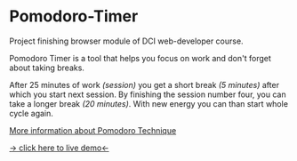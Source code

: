 # Pomodoro-Timer

Project finishing browser module of DCI web-developer course.

Pomodoro Timer is a tool that helps you focus on work and don't forget about taking breaks.

After 25 minutes of work <em>(session)</em> you get a short break <em>(5 minutes)</em> after which you start next session. By finishing the session number four, you can take a longer break <em>(20 minutes)</em>. With new energy you can than start whole cycle again.

[More information about Pomodoro Technique](https://en.wikipedia.org/wiki/Pomodoro_Technique)

[-> click here to live demo<-](https://olafro.github.io/Pomodoro-Timer/)
